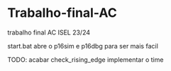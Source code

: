 # Trabalho-final-AC
trabalho final AC ISEL 23/24

start.bat abre o p16sim e p16dbg para ser mais facil

TODO:
    acabar check_rising_edge
    implementar o time

